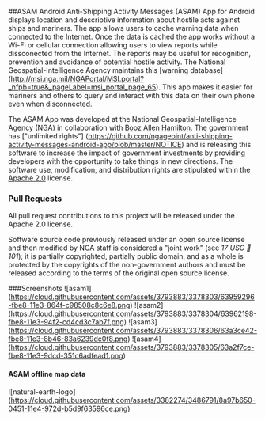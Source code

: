 ##ASAM Android
Anti-Shipping Activity Messages (ASAM) App for Android displays location and descriptive information about hostile acts against ships and mariners. The app allows users to cache warning data when connected to the Internet. Once the data is cached the app works without a Wi-Fi or cellular connection allowing users to view reports while dissconected from the Internet. The reports may be useful for recognition, prevention and avoidance of potential hostile activity. The National Geospatial-Intelligence Agency maintains this [warning database] (http://msi.nga.mil/NGAPortal/MSI.portal?_nfpb=true&_pageLabel=msi_portal_page_65). This app makes it easier for mariners and others to query and interact with this data on their own phone even when disconnected.  

The ASAM App was developed at the National Geospatial-Intelligence Agency (NGA) in collaboration with [Booz Allen Hamilton](http://www.boozallen.com/).  The government has ["unlimited rights"] (https://github.com/ngageoint/anti-shipping-activity-messages-android-app/blob/master/NOTICE) and is releasing this software to increase the impact of government investments by providing developers with the opportunity to take things in new directions. The software use, modification, and distribution rights are stipulated within the [Apache 2.0](http://www.apache.org/licenses/LICENSE-2.0.html) license.  


### Pull Requests

All pull request contributions to this project will be released under the Apache 2.0 license.  

Software source code previously released under an open source license and then modified by NGA staff is considered a "joint work" (see *17 USC  101*); it is partially copyrighted, partially public domain, and as a whole is protected by the copyrights of the non-government authors and must be released according to the terms of the original open source license.

###Screenshots
![asam1] (https://cloud.githubusercontent.com/assets/3793883/3378303/63959296-fbe8-11e3-864f-c98508c8c6e8.png)
![asam2] (https://cloud.githubusercontent.com/assets/3793883/3378304/63962198-fbe8-11e3-94f2-cd4cd3c7ab7f.png)
![asam3] (https://cloud.githubusercontent.com/assets/3793883/3378306/63a3ce42-fbe8-11e3-8b46-83a6239dc0f8.png)
![asam4] (https://cloud.githubusercontent.com/assets/3793883/3378305/63a2f7ce-fbe8-11e3-9dcd-351c6adfead1.png)


#### ASAM offline map data
![natural-earth-logo] (https://cloud.githubusercontent.com/assets/3382274/3486791/8a97b650-0451-11e4-972d-b5d9f63596ce.png)
